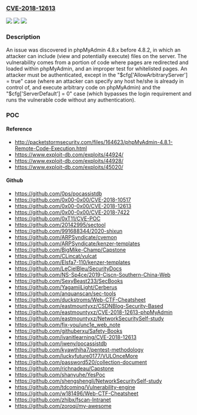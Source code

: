 ### [CVE-2018-12613](https://cve.mitre.org/cgi-bin/cvename.cgi?name=CVE-2018-12613)
![](https://img.shields.io/static/v1?label=Product&message=n%2Fa&color=blue)
![](https://img.shields.io/static/v1?label=Version&message=n%2Fa&color=blue)
![](https://img.shields.io/static/v1?label=Vulnerability&message=n%2Fa&color=brighgreen)

### Description

An issue was discovered in phpMyAdmin 4.8.x before 4.8.2, in which an attacker can include (view and potentially execute) files on the server. The vulnerability comes from a portion of code where pages are redirected and loaded within phpMyAdmin, and an improper test for whitelisted pages. An attacker must be authenticated, except in the "$cfg['AllowArbitraryServer'] = true" case (where an attacker can specify any host he/she is already in control of, and execute arbitrary code on phpMyAdmin) and the "$cfg['ServerDefault'] = 0" case (which bypasses the login requirement and runs the vulnerable code without any authentication).

### POC

#### Reference
- http://packetstormsecurity.com/files/164623/phpMyAdmin-4.8.1-Remote-Code-Execution.html
- https://www.exploit-db.com/exploits/44924/
- https://www.exploit-db.com/exploits/44928/
- https://www.exploit-db.com/exploits/45020/

#### Github
- https://github.com/0ps/pocassistdb
- https://github.com/0x00-0x00/CVE-2018-10517
- https://github.com/0x00-0x00/CVE-2018-12613
- https://github.com/0x00-0x00/CVE-2018-7422
- https://github.com/0xT11/CVE-POC
- https://github.com/20142995/sectool
- https://github.com/991688344/2020-shixun
- https://github.com/ARPSyndicate/cvemon
- https://github.com/ARPSyndicate/kenzer-templates
- https://github.com/BigMike-Champ/Capstone
- https://github.com/CLincat/vulcat
- https://github.com/Elsfa7-110/kenzer-templates
- https://github.com/LeCielBleu/SecurityDocs
- https://github.com/NS-Sp4ce/2019-Ciscn-Southern-China-Web
- https://github.com/SexyBeast233/SecBooks
- https://github.com/YagamiiLight/Cerberus
- https://github.com/anquanscan/sec-tools
- https://github.com/duckstroms/Web-CTF-Cheatsheet
- https://github.com/eastmountyxz/CSDNBlog-Security-Based
- https://github.com/eastmountyxz/CVE-2018-12613-phpMyAdmin
- https://github.com/eastmountyxz/NetworkSecuritySelf-study
- https://github.com/fix-you/unc1e_web_note
- https://github.com/githuberxu/Safety-Books
- https://github.com/ivanitlearning/CVE-2018-12613
- https://github.com/jweny/pocassistdb
- https://github.com/kyawthiha7/pentest-methodology
- https://github.com/luckyfuture0177/VULOnceMore
- https://github.com/password520/collection-document
- https://github.com/richnadeau/Capstone
- https://github.com/shanyuhe/YesPoc
- https://github.com/shengshengli/NetworkSecuritySelf-study
- https://github.com/tdcoming/Vulnerability-engine
- https://github.com/w181496/Web-CTF-Cheatsheet
- https://github.com/zhibx/fscan-Intranet
- https://github.com/zoroqi/my-awesome


